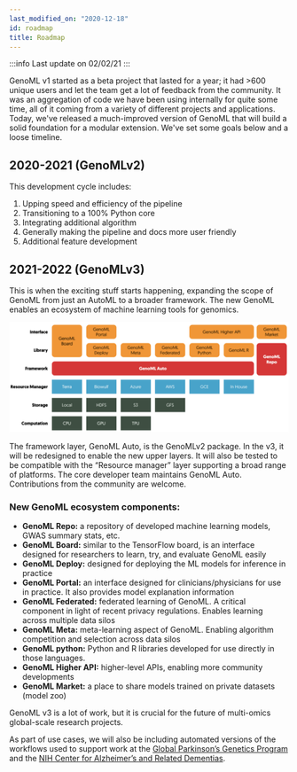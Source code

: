 ```yaml
---
last_modified_on: "2020-12-18"
id: roadmap
title: Roadmap  
---
```


:::info
Last update on 02/02/21
:::

GenoML v1 started as a beta project that lasted for a year; it had >600 unique users and let the team get a lot of feedback from the community. It was an aggregation of code we have been using internally for quite some time, all of it coming from a variety of different projects and applications. Today, we've released a much-improved version of GenoML that will build a solid foundation for a modular extension. We've set some goals below and a loose timeline. 

## 2020-2021 (GenoMLv2)
This development cycle includes:
1. Upping speed and efficiency of the pipeline
2. Transitioning to a 100% Python core
3. Integrating additional algorithm
4. Generally making the pipeline and docs more user friendly
5. Additional feature development 

## 2021-2022 (GenoMLv3)
This is when the exciting stuff starts happening, expanding the scope of GenoML from just an AutoML to a broader framework. The new GenoML enables an ecosystem of machine learning tools for genomics. 

![GenoML Ecosystem](/img/genoml-ecosystem.png)

The framework layer, GenoML Auto, is the GenoMLv2 package. In the v3, it will be redesigned to enable the new upper layers. It will also be tested to be compatible with the “Resource manager” layer supporting a broad range of platforms. The core developer team maintains GenoML Auto. Contributions from the community are welcome. 

### New GenoML ecosystem components: 
- **GenoML Repo:** a repository of developed machine learning models, GWAS summary stats, etc. 
- **GenoML Board:** similar to the TensorFlow board, is an interface designed for researchers to learn, try, and evaluate GenoML easily
- **GenoML Deploy:** designed for deploying the ML models for inference in practice
- **GenoML Portal:** an interface designed for clinicians/physicians for use in practice. It also provides model explanation information 
- **GenoML Federated:** federated learning of GenoML. A critical component in light of recent privacy regulations. Enables learning across multiple data silos
- **GenoML Meta:** meta-learning aspect of GenoML. Enabling algorithm competition and selection across data silos
- **GenoML python:** Python and R libraries developed for use directly in those languages. 
- **GenoML Higher API:** higher-level APIs, enabling more community developments 
- **GenoML Market:** a place to share models trained on private datasets (model zoo)

GenoML v3 is a lot of work, but it is crucial for the future of multi-omics global-scale research projects.

As part of use cases, we will also be including automated versions of the workflows used to support work at the [Global Parkinson’s Genetics Program](https://parkinsonsroadmap.org/gp2/) and the [NIH Center for Alzheimer’s and Related Dementias](https://www.nia.nih.gov/research/card). 